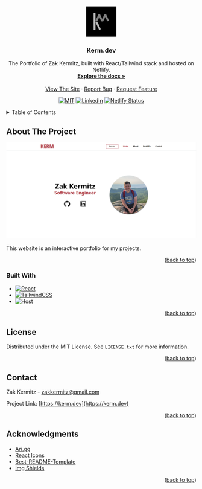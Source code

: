 <a name="readme-top"></a>

<!-- PROJECT SHIELDS -->
<!--
*** I'm using markdown "reference style" links for readability.
*** Reference links are enclosed in brackets [ ] instead of parentheses ( ).
*** See the bottom of this document for the declaration of the reference variables
*** for contributors-url, forks-url, etc. This is an optional, concise syntax you may use.
*** https://www.markdownguide.org/basic-syntax/#reference-style-links
-->

<!-- PROJECT LOGO -->
<br />
<div align="center">
  <a href="https://kerm.dev" target="_blank" rel="noopener noreferrer">
    <img src="src/assets/Kerm-Logo.png" alt="Logo" width="80" height="80">
  </a>

<h3 align="center">Kerm.dev</h3>

  <p align="center">
    The Portfolio of Zak Kermitz, built with React/Tailwind stack and hosted on Netlify.
    <br />
    <a href="https://github.com/KermWasTaken/portfolio-site"><strong>Explore the docs »</strong></a>
    <br />
    <br />
    <a href="https://kerm.dev">View The Site</a>
    ·
    <a href="https://github.com/KermWasTaken/portfolio-site/issues">Report Bug</a>
    ·
    <a href="https://github.com/KermWasTaken/portfolio-site/issues">Request Feature</a>
  </p>

[![MIT][license-shield]][license-url]
[![LinkedIn][linkedin-shield]][linkedin-url]
[![Netlify Status][netlify-shield]][netlify-shield-url]

</div>

<!-- TABLE OF CONTENTS -->
<details>
  <summary>Table of Contents</summary>
  <ol>
    <li>
      <a href="#about-the-project">About The Project</a>
      <ul>
        <li><a href="#built-with">Built With</a></li>
      </ul>
    </li>
    <li><a href="#license">License</a></li>
    <li><a href="#contact">Contact</a></li>
    <li><a href="#acknowledgments">Acknowledgments</a></li>
  </ol>
</details>

<!-- ABOUT THE PROJECT -->

## About The Project

[![Kerm.dev Screen Shot][site-screenshot]](https://kerm.dev)

This website is an interactive portfolio for my projects.

<p align="right">(<a href="#readme-top">back to top</a>)</p>

### Built With

- [![React][React.js]][React-url]
- [![TailwindCSS][Tailwind]][Tailwind-url]
- [![Host][Netlify]][Netlify-url]

<p align="right">(<a href="#readme-top">back to top</a>)</p>

<!-- LICENSE -->

## License

Distributed under the MIT License. See `LICENSE.txt` for more information.

<p align="right">(<a href="#readme-top">back to top</a>)</p>

<!-- CONTACT -->

## Contact

Zak Kermitz - zakkermitz@gmail.com

Project Link: [https://kerm.dev](https://kerm.dev)

<p align="right">(<a href="#readme-top">back to top</a>)</p>

<!-- ACKNOWLEDGMENTS -->

## Acknowledgments

- [Ari.gg](https://github.com/ceiphr/ari.gg)
- [React Icons](https://react-icons.github.io/react-icons/)
- [Best-README-Template](https://github.com/othneildrew/Best-README-Template/blob/master/README.md)
- [Img Shields](https://shields.io)

<p align="right">(<a href="#readme-top">back to top</a>)</p>

<!-- MARKDOWN LINKS & IMAGES -->
<!-- https://www.markdownguide.org/basic-syntax/#reference-style-links -->

[license-shield]: https://img.shields.io/github/license/KermWasTaken/portfolio-site?style=for-the-badge
[license-url]: https://github.com/KermWasTaken/portfolio-site/blob/main/LICENSE
[linkedin-shield]: https://img.shields.io/badge/-LinkedIn-black.svg?logo=linkedin&colorB=555
[linkedin-url]: https://linkedin.com/in/zacharykermitz
[netlify-shield]: https://api.netlify.com/api/v1/badges/b1cc2ecb-8806-42d2-8ac2-7a214a40265e/deploy-status
[netlify-shield-url]: https://app.netlify.com/sites/kerm/deploys
[site-screenshot]: src/assets/portfolioSite.png
[React.js]: https://img.shields.io/badge/React-20232A?style=for-the-badge&logo=react&logoColor=61DAFB
[React-url]: https://reactjs.org/
[Tailwind]: https://img.shields.io/badge/tailwindcss-%2338B2AC.svg?style=for-the-badge&logo=tailwind-css&logoColor=white
[Tailwind-url]: https://tailwindcss.com/
[Netlify]: https://img.shields.io/badge/netlify-%23000000.svg?style=for-the-badge&logo=netlify&logoColor=#00C7B7
[Netlify-url]: https://www.netlify.com/
